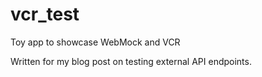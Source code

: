 # vcr_test
Toy app to showcase WebMock and VCR

Written for my blog post on testing external API endpoints.
